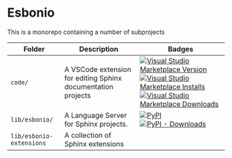 # Esbonio


This is a monorepo containing a number of subprojects

| Folder | Description | Badges |
|-|-|-|
| `code/` | A VSCode extension for editing Sphinx documentation projects | [![Visual Studio Marketplace Version](https://img.shields.io/visual-studio-marketplace/v/swyddfa.esbonio?style=flat-square)![Visual Studio Marketplace Installs](https://img.shields.io/visual-studio-marketplace/i/swyddfa.esbonio?style=flat-square)![Visual Studio Marketplace Downloads](https://img.shields.io/visual-studio-marketplace/d/swyddfa.esbonio?style=flat-square)](https://marketplace.visualstudio.com/items?itemName=swyddfa.esbonio)|
| `lib/esbonio/` | A Language Server for Sphinx projects. | [![PyPI](https://img.shields.io/pypi/v/esbonio?style=flat-square)![PyPI - Downloads](https://img.shields.io/pypi/dm/esbonio?style=flat-square)](https://pypi.org/project/esbonio/) |
| `lib/esbonio-extensions` | A collection of Sphinx extensions | |
